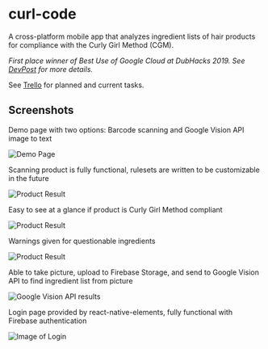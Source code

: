 # curl-code

A cross-platform mobile app that analyzes ingredient lists of hair products for compliance with the Curly Girl Method (CGM).

*First place winner of Best Use of Google Cloud at DubHacks 2019. See [DevPost](https://devpost.com/software/curl-code) for more details.*

See [Trello](https://trello.com/b/0IBHvJBO/curl-code) for planned and current tasks.

## Screenshots

Demo page with two options: Barcode scanning and Google Vision API image to text

![Demo Page](https://firebasestorage.googleapis.com/v0/b/curl-code.appspot.com/o/Screenshot_20191013-100532_Expot1.jpg?alt=media&token=6fed0f14-e05c-4145-a7f5-17e4a9f12d75)

Scanning product is fully functional, rulesets are written to be customizable in the future

![Product Result](https://firebasestorage.googleapis.com/v0/b/curl-code.appspot.com/o/Screenshot_20191013-100552_Expo.jpg?alt=media&token=7f612a14-9d68-4b58-aba1-1b993a429a89)

Easy to see at a glance if product is Curly Girl Method compliant

![Product Result](https://firebasestorage.googleapis.com/v0/b/curl-code.appspot.com/o/Screenshot_20191013-100620_Expo.jpg?alt=media&token=1fa53f96-40bd-4e06-b041-10b99abdf732)

Warnings given for questionable ingredients

![Product Result](https://firebasestorage.googleapis.com/v0/b/curl-code.appspot.com/o/Screenshot_20191013-100632_Expo.jpg?alt=media&token=e427207e-a0e3-42eb-8000-db8219dd4101)

Able to take picture, upload to Firebase Storage, and send to Google Vision API to find ingredient list from picture

![Google Vision API results](https://firebasestorage.googleapis.com/v0/b/curl-code.appspot.com/o/Screenshot_20191013-100737_Expo.jpg?alt=media&token=93c6dfd1-0d31-4224-b73c-67a705f52610)

Login page provided by react-native-elements, fully functional with Firebase authentication

![Image of Login](https://firebasestorage.googleapis.com/v0/b/curl-code.appspot.com/o/Screenshot_20191013-100758_Expo.jpg?alt=media&token=115ecadf-f436-4a4e-9105-685042b7a3dc)

